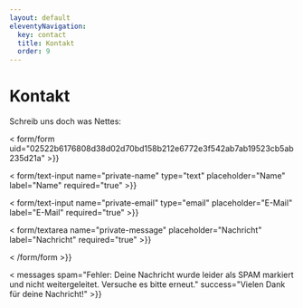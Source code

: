 ```yaml
---
layout: default
eleventyNavigation:
  key: contact
  title: Kontakt
  order: 9
---
```

# Kontakt

Schreib uns doch was Nettes:

< form/form uid="02522b6176808d38d02d70bd158b212e6772e3f542ab7ab19523cb5ab235d21a" >}}

< form/text-input name="private-name" type="text" placeholder="Name" label="Name" required="true" >}}

< form/text-input name="private-email" type="email" placeholder="E-Mail" label="E-Mail" required="true" >}}

< form/textarea name="private-message" placeholder="Nachricht" label="Nachricht" required="true" >}}

< /form/form >}}

< messages spam="Fehler: Deine Nachricht wurde leider als SPAM markiert und nicht weitergeleitet. Versuche es bitte erneut." success="Vielen Dank für deine Nachricht!" >}}
